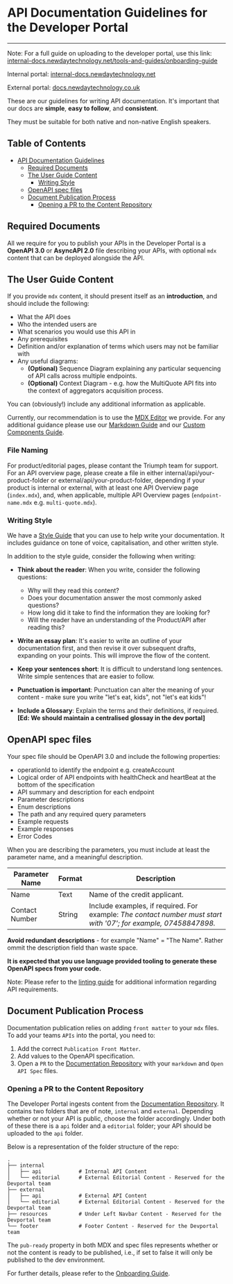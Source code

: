 # API Documentation Guidelines for the Developer Portal

---
Note: For a full guide on uploading to the developer portal, use this link: [internal-docs.newdaytechnology.net/tools-and-guides/onboarding-guide](https://internal-docs.newdaytechnology.net/tools-and-guides/onboarding-guide/)

Internal portal: [internal-docs.newdaytechnology.net](https://internal-docs.newdaytechnology.net/)

External portal: [docs.newdaytechnology.co.uk](https://docs.newdaytechnology.co.uk/)

These are our guidelines for writing API documentation.
It's important that our docs are **simple**, **easy to follow**, and **consistent**.

They must be suitable for both native and non-native English speakers.

## Table of Contents

- [API Documentation Guidelines](#api-documentation-guidelines-for-the-developer-portal)
  - [Required Documents](#required-documents)
  - [The User Guide Content](#the-user-guide-content)
    - [Writing Style](#writing-style)
  - [OpenAPI spec files](#openapi-spec-files)
  - [Document Publication Process](#document-publication-process)
    - [Opening a PR to the Content Repository](#opening-a-pr-to-the-content-repository)

## Required Documents

All we require for you to publish your APIs in the Developer Portal is a **OpenAPI 3.0** or **AsyncAPI 2.0** file describing your APIs, with optional `mdx` content that can be deployed alongside the API.

## The User Guide Content

If you provide `mdx` content, it should present itself as an **introduction**, and should include the following:

- What the API does
- Who the intended users are
- What scenarios you would use this API in
- Any prerequisites
- Definition and/or explanation of terms which users may not be familiar with
- Any useful diagrams:
  - **(Optional)** Sequence Diagram explaining any particular sequencing of API calls across multiple endpoints.
  - **(Optional)** Context Diagram - e.g. how the MultiQuote API fits into the context of aggregators acquisition process.

You can (obviously!) include any additional information as applicable.

Currently, our recommendation is to use the [MDX Editor](https://internal-docs.newdaytechnology.net/mdx-preview/) we provide. For any additional guidance please use our [Markdown Guide](https://internal-docs.newdaytechnology.net/markdown-guide/) and our [Custom Components Guide](https://internal-docs.newdaytechnology.net/components-guide/).

### File Naming

For product/editorial pages, please contant the Triumph team for support. For an API overview page, please create a file in either internal/api/your-product-folder or external/api/your-product-folder, depending if your product is internal or external, with at least one API Overview page (`index.mdx`), and, when applicable, multiple API Overview pages (`endpoint-name.mdx` e.g. `multi-quote.mdx`).

### Writing Style

We have a [Style Guide](./StyleGuide.md) that you can use to help write your documentation. It includes guidance on tone of voice, capitalisation, and other written style.

In addition to the style guide, consider the following when writing:

- **Think about the reader**: When you write, consider the following questions:
  - Why will they read this content?
  - Does your documentation answer the most commonly asked questions?
  - How long did it take to find the information they are looking for?
  - Will the reader have an understanding of the Product/API after reading this?

- **Write an essay plan**: It's easier to write an outline of your documentation first, and then revise it over subsequent drafts, expanding on your points. This will improve the flow of the content.

- **Keep your sentences short**: It is  difficult to understand long sentences. Write simple sentences that are easier to follow.

- **Punctuation is important**: Punctuation can alter the meaning of your content - make sure you write "let's eat, kids", not "let's eat kids"!

- **Include a Glossary**: Explain the terms and their definitions, if required. **[Ed: We should maintain a centralised glossay in the dev portal]**

## OpenAPI spec files

Your spec file should be OpenAPI 3.0 and include the following properties:

- operationId to identify the endpoint e.g. createAccount
- Logical order of API endpoints with healthCheck and heartBeat at the bottom of the specification
- API summary and description for each endpoint
- Parameter descriptions
- Enum descriptions
- The path and any required query parameters
- Example requests
- Example responses
- Error Codes

When you are describing the parameters, you must include at least the parameter name, and a meaningful description.

|Parameter Name |Format | Description  |
|------------------------|-----------|-------------------|
| Name | Text| Name of the credit applicant. |
|Contact Number | String | Include examples, if required. For example: _The contact number must start with '07'; for example, 07458847898._|

**Avoid redundant descriptions** - for example "Name" = "The Name". Rather ommit the description field than waste space.

**It is expected that you use language provided tooling to generate these OpenAPI specs from your code.**

Note: Please refer to the [linting guide](https://internal-docs.newdaytechnology.net/tools-and-guides/linting-guide/) for additional information regarding API requirements.

## Document Publication Process

Documentation publication relies on adding `front matter` to your `mdx` files. To add your teams `APIs` into the portal, you need to:

1. Add the correct `Publication Front Matter`.
2. Add values to the OpenAPI specification.
3. Open a `PR` to the [Documentation Repository](https://github.com/NewDayCards/NewDay.Docs.DevPortal.Content) with your `markdown` and `Open API Spec` files.

### Opening a PR to the Content Repository

The Developer Portal ingests content from the [Documentation Repository](https://github.com/NewDayCards/NewDay.Docs.DevPortal.Content).
It contains two folders that are of note, `internal` and `external`. Depending whether or not your API is public, choose the folder accordingly. Under both of these there is a `api` folder and a `editorial` folder; your API should be uploaded to the `api` folder.

Below is a representation of the folder structure of the repo:

```text
.
├── internal
│   ├── api            # Internal API Content
│   └── editorial      # External Editorial Content - Reserved for the Devportal team
├── external
│   ├── api            # External API Content
│   └── editorial      # External Editorial Content - Reserved for the Devportal team
├── resources          # Under Left Navbar Content - Reserved for the Devportal team
└── footer             # Footer Content - Reserved for the Devportal team
```

The `pub-ready` property in both MDX and spec files represents whether or not the content is ready to be published, i.e., if set to false it will only be published to the dev environment.

For further details, please refer to the [Onboarding Guide](https://internal-docs.newdaytechnology.net/tools-and-guides/onboarding-guide/).
